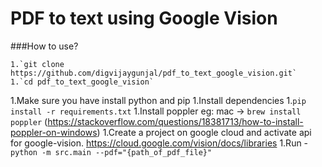 # PDF to text using Google Vision

###How to use?

    1.`git clone https://github.com/digvijaygunjal/pdf_to_text_google_vision.git`
    1.`cd pdf_to_text_google_vision`

1.Make sure you have install python and pip
1.Install dependencies
    1.`pip install -r requirements.txt`
    1.Install poppler eg: mac -> `brew install poppler` (https://stackoverflow.com/questions/18381713/how-to-install-poppler-on-windows)
1.Create a project on google cloud and activate api for google-vision. https://cloud.google.com/vision/docs/libraries
1.Run
    - `python -m src.main --pdf="{path_of_pdf_file}"`
